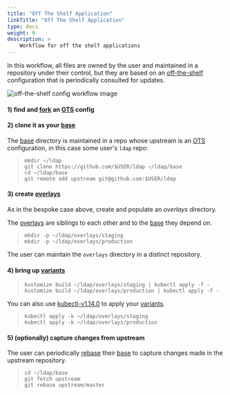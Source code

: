 ```yaml
---
title: "Off The Shelf Application"
linkTitle: "Off The Shelf Application"
type: docs
weight: 9
description: >
    Workflow for off the shelf applications
---
```


In this workflow, all files are owned by the user and maintained in a repository under their control, but
they are based on an [off-the-shelf] configuration that is periodically consulted for updates.

![off-the-shelf config workflow image][workflowOts]

#### 1) find and [fork] an [OTS] config

#### 2) clone it as your [base]

The [base] directory is maintained in a repo whose upstream is an [OTS] configuration, in this case
some user's `ldap` repo:

> ```
> mkdir ~/ldap
> git clone https://github.com/$USER/ldap ~/ldap/base
> cd ~/ldap/base
> git remote add upstream git@github.com:$USER/ldap
> ```

#### 3) create [overlays]

As in the bespoke case above, create and populate an _overlays_ directory.

The [overlays] are siblings to each other and to the [base] they depend on.

> ```
> mkdir -p ~/ldap/overlays/staging
> mkdir -p ~/ldap/overlays/production
> ```

The user can maintain the `overlays` directory in a
distinct repository.

#### 4) bring up [variants]

> ```
> kustomize build ~/ldap/overlays/staging | kubectl apply -f -
> kustomize build ~/ldap/overlays/production | kubectl apply -f -
> ```

You can also use [kubectl-v1.14.0] to apply your [variants].
>
> ```
> kubectl apply -k ~/ldap/overlays/staging
> kubectl apply -k ~/ldap/overlays/production
> ```

#### 5) (optionally) capture changes from upstream

The user can periodically [rebase] their [base] to
capture changes made in the upstream repository.

> ```
> cd ~/ldap/base
> git fetch upstream
> git rebase upstream/master
> ```

[OTS]: /cli-experimental/references/kustomize/glossary#off-the-shelf-configuration
[apply]: /cli-experimental/references/kustomize/glossary#apply
[applying]: /cli-experimental/references/kustomize/glossary#apply
[base]: /cli-experimental/references/kustomize/glossary#base
[fork]: https://guides.github.com/activities/forking/
[variants]: /cli-experimental/references/kustomize/glossary#variant
[kustomization]: /cli-experimental/references/kustomize/glossary#kustomization
[off-the-shelf]: /cli-experimental/references/kustomize/glossary#off-the-shelf-configuration
[overlays]: /cli-experimental/references/kustomize/glossary#overlay
[patch]: /cli-experimental/references/kustomize/glossary#patch
[patches]: /cli-experimental/references/kustomize/glossary#patch
[rebase]: https://git-scm.com/docs/git-rebase
[resources]: /cli-experimental/references/kustomize/glossary#resource
[workflowBespoke]: /cli-experimental/images/workflowBespoke.jpg
[workflowOts]: /cli-experimental/images/workflowOts.jpg
[kubectl-v1.14.0]:https://kubernetes.io/blog/2019/03/25/kubernetes-1-14-release-announcement/
